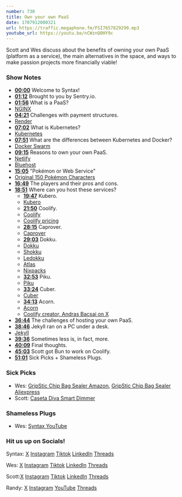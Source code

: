 ```yaml
---
number: 730
title: Own your own PaaS
date: 1707912000321
url: https://traffic.megaphone.fm/FSI7657829299.mp3
youtube_url: https://youtu.be/nCWznQ0HY9c
---
```


Scott and Wes discuss about the benefits of owning your own PaaS (platform as a service), the main alternatives in the space, and ways to make passion projects more financially viable!

### Show Notes

- **[00:00](#t=00:00)** Welcome to Syntax!
- **[01:12](#t=01:12)** Brought to you by Sentry.io.
- **[01:56](#t=01:56)** What is a PaaS?
- [NGINX](https://nginx.org/en/)
- **[04:21](#t=04:21)** Challenges with payment structures.
- [Render](https://render.com/)
- **[07:02](#t=07:02)** What is Kubernetes?
- [Kubernetes](https://kubernetes.io/docs/tutorials/kubernetes-basics/)
- **[07:51](#t=07:51)** What are the differences between Kubernetes and Docker?
- [Docker Swarm](https://docs.docker.com/engine/swarm/)
- **[09:15](#t=09:15)** Reasons to own your own PaaS.
- [Netlify](https://www.netlify.com/)
- [Bluehost](https://www.bluehost.com/)
- **[15:05](#t=15:05)** "Pokémon or Web Service"
- [Original 150 Pokémon Characters](https://www.giantbomb.com/profile/wakka/lists/the-150-original-pokemon/59579/)
- **[16:49](#t=16:49)** The players and their pros and cons.
- **[18:51](#t=18:51)** Where can you host these services?
  - **[19:47](#t=19:47)** Kubero.
  - [Kubero](https://github.com/kubero-dev/kubero)
  - **[21:50](#t=21:50)** Coolify.
  - [Coolify](https://coolify.io/)
  - [Coolify pricing](https://coolify.io/pricing)
  - **[28:15](#t=28:15)** Caprover.
  - [Caprover](https://caprover.com/)
  - **[29:03](#t=29:03)** Dokku.
  - [Dokku](https://dokku.com/)
  - [Shokku](https://shokku.dev/)
  - [Ledokku](https://github.com/ledokku/ledokku)
  - [Atlas](https://github.com/cywio/atlas)
  - [Nixpacks](https://nixpacks.com/docs/getting-started)
  - **[32:53](#t=32:53)** Piku.
  - [Piku](https://github.com/piku/piku)
  - **[33:24](#t=33:24)** Cuber.
  - [Cuber](https://cuber.cloud/)
  - **[34:13](#t=34:13)** Acorn.
  - [Acorn](https://github.com/acorn-io/acorn)
  - [Coolify creator, Andras Bacsai on X](https://twitter.com/heyandras)
- **[36:44](#t=36:44)** The challenges of hosting your own PaaS.
- **[38:46](#t=38:46)** Jekyll ran on a PC under a desk.
- [Jekyll](https://github.com/jekyll/jekyll)
- **[39:36](#t=39:36)** Sometimes less is, in fact, more.
- **[40:09](#t=40:09)** Final thoughts.
- **[45:03](#t=45:03)** Scott got Bun to work on Coolify.
- **[51:01](#t=51:01)** Sick Picks + Shameless Plugs.

### Sick Picks

- Wes: [GripStic Chip Bag Sealer Amazon](https://amzn.to/3OA1Tm3), [GripStic Chip Bag Sealer Aliexpress](https://www.aliexpress.com/item/1005002668950857.html)
- Scott: [Caseta Diva Smart Dimmer](https://amzn.to/3SOHIDu)

### Shameless Plugs

- Wes: [Syntax YouTube](https://www.youtube.com/@syntaxfm)

### Hit us up on Socials!

Syntax: [X](https://twitter.com/syntaxfm) [Instagram](https://www.instagram.com/syntax_fm/) [Tiktok](https://www.tiktok.com/@syntaxfm) [LinkedIn](https://www.linkedin.com/company/96077407/admin/feed/posts/) [Threads](https://www.threads.net/@syntax_fm)

Wes: [X](https://twitter.com/wesbos) [Instagram](https://www.instagram.com/wesbos/) [Tiktok](https://www.tiktok.com/@wesbos) [LinkedIn](https://www.linkedin.com/in/wesbos/) [Threads](https://www.threads.net/@wesbos)

Scott:[X](https://twitter.com/stolinski) [Instagram](https://www.instagram.com/stolinski/) [Tiktok](https://www.tiktok.com/@stolinski) [LinkedIn](https://www.linkedin.com/in/stolinski/) [Threads](https://www.threads.net/@stolinski)

Randy: [X](https://twitter.com/randyrektor) [Instagram](https://www.instagram.com/randyrektor/) [YouTube](https://www.youtube.com/@randyrektor) [Threads](https://www.threads.net/@randyrektor)
